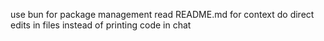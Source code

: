 use bun for package management
read README.md for context
do direct edits in files instead of printing code in chat
